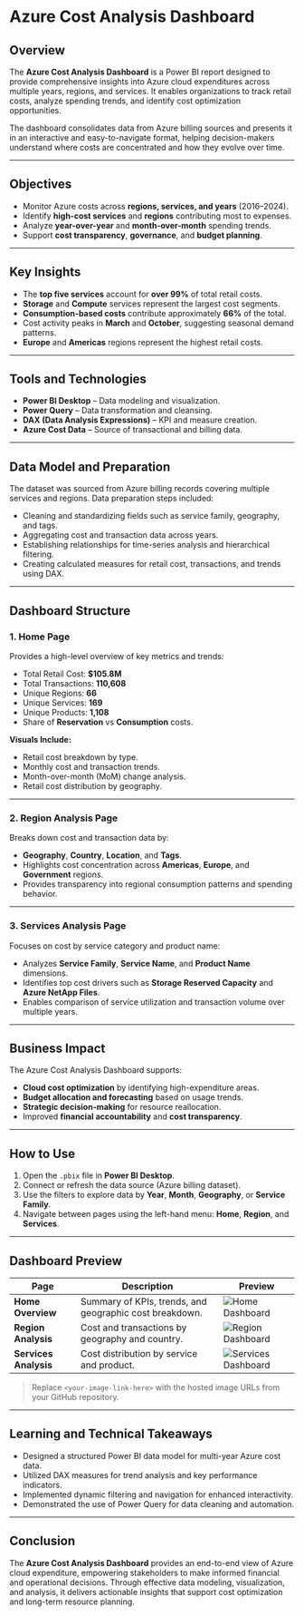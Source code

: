 # Azure Cost Analysis Dashboard

## Overview
The **Azure Cost Analysis Dashboard** is a Power BI report designed to provide comprehensive insights into Azure cloud expenditures across multiple years, regions, and services. It enables organizations to track retail costs, analyze spending trends, and identify cost optimization opportunities.

The dashboard consolidates data from Azure billing sources and presents it in an interactive and easy-to-navigate format, helping decision-makers understand where costs are concentrated and how they evolve over time.

---

## Objectives
- Monitor Azure costs across **regions, services, and years** (2016–2024).  
- Identify **high-cost services** and **regions** contributing most to expenses.  
- Analyze **year-over-year** and **month-over-month** spending trends.  
- Support **cost transparency**, **governance**, and **budget planning**.

---

## Key Insights
- The **top five services** account for **over 99%** of total retail costs.  
- **Storage** and **Compute** services represent the largest cost segments.  
- **Consumption-based costs** contribute approximately **66%** of the total.  
- Cost activity peaks in **March** and **October**, suggesting seasonal demand patterns.  
- **Europe** and **Americas** regions represent the highest retail costs.

---

## Tools and Technologies
- **Power BI Desktop** – Data modeling and visualization.  
- **Power Query** – Data transformation and cleansing.  
- **DAX (Data Analysis Expressions)** – KPI and measure creation.  
- **Azure Cost Data** – Source of transactional and billing data.

---

## Data Model and Preparation
The dataset was sourced from Azure billing records covering multiple services and regions. Data preparation steps included:
- Cleaning and standardizing fields such as service family, geography, and tags.  
- Aggregating cost and transaction data across years.  
- Establishing relationships for time-series analysis and hierarchical filtering.  
- Creating calculated measures for retail cost, transactions, and trends using DAX.

---

## Dashboard Structure

### 1. Home Page
Provides a high-level overview of key metrics and trends:
- Total Retail Cost: **$105.8M**  
- Total Transactions: **110,608**  
- Unique Regions: **66**  
- Unique Services: **169**  
- Unique Products: **1,108**  
- Share of **Reservation** vs **Consumption** costs.

**Visuals Include:**
- Retail cost breakdown by type.  
- Monthly cost and transaction trends.  
- Month-over-month (MoM) change analysis.  
- Retail cost distribution by geography.

---

### 2. Region Analysis Page
Breaks down cost and transaction data by:
- **Geography**, **Country**, **Location**, and **Tags**.  
- Highlights cost concentration across **Americas**, **Europe**, and **Government** regions.  
- Provides transparency into regional consumption patterns and spending behavior.

---

### 3. Services Analysis Page
Focuses on cost by service category and product name:
- Analyzes **Service Family**, **Service Name**, and **Product Name** dimensions.  
- Identifies top cost drivers such as **Storage Reserved Capacity** and **Azure NetApp Files**.  
- Enables comparison of service utilization and transaction volume over multiple years.

---

## Business Impact
The Azure Cost Analysis Dashboard supports:
- **Cloud cost optimization** by identifying high-expenditure areas.  
- **Budget allocation and forecasting** based on usage trends.  
- **Strategic decision-making** for resource reallocation.  
- Improved **financial accountability** and **cost transparency**.

---

## How to Use
1. Open the `.pbix` file in **Power BI Desktop**.  
2. Connect or refresh the data source (Azure billing dataset).  
3. Use the filters to explore data by **Year**, **Month**, **Geography**, or **Service Family**.  
4. Navigate between pages using the left-hand menu: **Home**, **Region**, and **Services**.

---

## Dashboard Preview

| Page | Description | Preview |
|-------|--------------|----------|
| **Home Overview** | Summary of KPIs, trends, and geographic cost breakdown. | ![Home Dashboard](<your-image-link-here>) |
| **Region Analysis** | Cost and transactions by geography and country. | ![Region Dashboard](<your-image-link-here>) |
| **Services Analysis** | Cost distribution by service and product. | ![Services Dashboard](<your-image-link-here>) |

> Replace `<your-image-link-here>` with the hosted image URLs from your GitHub repository.

---

## Learning and Technical Takeaways
- Designed a structured Power BI data model for multi-year Azure cost data.  
- Utilized DAX measures for trend analysis and key performance indicators.  
- Implemented dynamic filtering and navigation for enhanced interactivity.  
- Demonstrated the use of Power Query for data cleaning and automation.

---

## Conclusion
The **Azure Cost Analysis Dashboard** provides an end-to-end view of Azure cloud expenditure, empowering stakeholders to make informed financial and operational decisions. Through effective data modeling, visualization, and analysis, it delivers actionable insights that support cost optimization and long-term resource planning.
